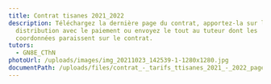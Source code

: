 ```yaml
---
title: Contrat tisanes 2021_2022
description: Téléchargez la dernière page du contrat, apportez-la sur le lieu de
  distribution avec le paiement ou envoyez le tout au tuteur dont les
  coordonnées paraissent sur le contrat.
tutors:
  - GN8E_CThN
photoUrl: /uploads/images/img_20211023_142539-1-1280x1280.jpg
documentPath: /uploads/files/contrat_-_tarifs_ttisanes_2021_-_2022_page_1_-_2_-_3.pdf
---
```


